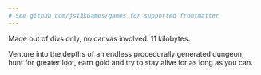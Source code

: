 ```yaml
---
# See github.com/js13kGames/games for supported frontmatter
---
```

Made out of divs only, no canvas involved. 11 kilobytes.

Venture into the depths of an endless procedurally generated dungeon, hunt for greater loot, earn gold and try to stay alive for as long as you can.